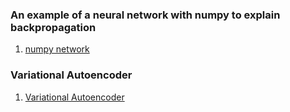 ### An example of a neural network with numpy to explain backpropagation
1. [numpy network](https://github.com/FullSimplify/net_with_numpy/blob/master/net_numpy.ipynb)

### Variational Autoencoder 

1. [Variational Autoencoder](https://github.com/FullSimplify/Examples/blob/master/Introduction_to_Variational_Autoencoders.ipynb)
